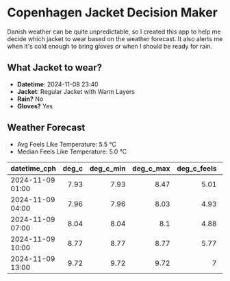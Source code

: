 
# Copenhagen Jacket Decision Maker

Danish weather can be quite unpredictable, so I created this app to help me decide which jacket to wear based on the weather forecast. 
It also alerts me when it's cold enough to bring gloves or when I should be ready for rain.

## What Jacket to wear?

- **Datetime**: 2024-11-08 23:40
- **Jacket**: Regular Jacket with Warm Layers
- **Rain?** No
- **Gloves?** Yes

## Weather Forecast
- Avg Feels Like Temperature: 5.5 °C
- Median Feels Like Temperature: 5.0 °C

| datetime_cph     |   deg_c |   deg_c_min |   deg_c_max |   deg_c_feels | weather   | wind   | rain   |
|:-----------------|--------:|------------:|------------:|--------------:|:----------|:-------|:-------|
| 2024-11-09 01:00 |    7.93 |        7.93 |        8.47 |          5.01 | Clouds    | Low    | None   |
| 2024-11-09 04:00 |    7.96 |        7.96 |        8.03 |          4.93 | Clouds    | Medium | None   |
| 2024-11-09 07:00 |    8.04 |        8.04 |        8.1  |          4.88 | Clouds    | Medium | None   |
| 2024-11-09 10:00 |    8.77 |        8.77 |        8.77 |          5.77 | Clouds    | Medium | None   |
| 2024-11-09 13:00 |    9.72 |        9.72 |        9.72 |          7    | Clouds    | Medium | None   |
        
